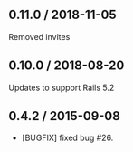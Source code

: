 ## 0.11.0 / 2018-11-05
Removed invites

## 0.10.0 / 2018-08-20
Updates to support Rails 5.2

## 0.4.2 / 2015-09-08
* [BUGFIX] fixed bug #26.
